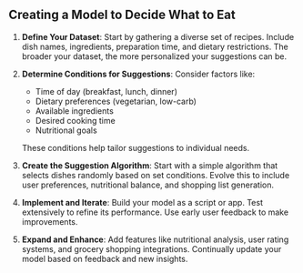 ## Creating a Model to Decide What to Eat

1. **Define Your Dataset**: Start by gathering a diverse set of recipes. Include dish names, ingredients, preparation time, and dietary restrictions. The broader your dataset, the more personalized your suggestions can be.
2. **Determine Conditions for Suggestions**: Consider factors like:

   - Time of day (breakfast, lunch, dinner)
   - Dietary preferences (vegetarian, low-carb)
   - Available ingredients
   - Desired cooking time
   - Nutritional goals

   These conditions help tailor suggestions to individual needs.
3. **Create the Suggestion Algorithm**: Start with a simple algorithm that selects dishes randomly based on set conditions. Evolve this to include user preferences, nutritional balance, and shopping list generation.
4. **Implement and Iterate**: Build your model as a script or app. Test extensively to refine its performance. Use early user feedback to make improvements.
5. **Expand and Enhance**: Add features like nutritional analysis, user rating systems, and grocery shopping integrations. Continually update your model based on feedback and new insights.
